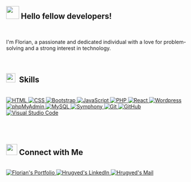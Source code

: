 ## <img src="https://media.giphy.com/media/hvRJCLFzcasrR4ia7z/giphy.gif" width="35">&nbsp;Hello fellow developers!     

<br>       

I'm Florian, a passionate and dedicated individual with a love for problem-solving and a strong interest in technology.

<br>

## <img  src="https://media2.giphy.com/media/QssGEmpkyEOhBCb7e1/giphy.gif?cid=ecf05e47a0n3gi1bfqntqmob8g9aid1oyj2wr3ds3mg700bl&rid=giphy.gif" width ="25">&nbsp;<b> Skills</b>

<br>

<a href="https://www.w3.org/html/" target="_blank"> 
  <img alt="HTML" src="https://img.shields.io/badge/HTML5-%23E34F26.svg?logo=html5&logoColor=white">
</a>   

<a href="https://www.w3schools.com/css/" target="_blank">
  <img alt="CSS" src="https://img.shields.io/badge/CSS3-%231572B6.svg?logo=css3&logoColor=white">
</a> 

<a href="https://getbootstrap.com" target="_blank"> 
  <img alt="Bootstrap" src="https://img.shields.io/badge/Bootstrap-%23563D7C.svg?logo=bootstrap&logoColor=white"/>
</a>

<a href="https://developer.mozilla.org/en-US/docs/Web/JavaScript" target="_blank"> 
  <img alt="JavaScript" src="https://img.shields.io/badge/JavaScript-%23F7DF1E.svg?logo=javascript&logoColor=black">
</a>

<a href="https://www.php.net/" target="_blank">
  <img alt="PHP" src="https://img.shields.io/badge/PHP-%23777BB4.svg?logo=php&logoColor=white">
</a>

<a href="https://react.dev/" target="_blank"> 
  <img alt="React" src="https://img.shields.io/badge/-React-61DAFB?logo=react&logoColor=white"/>
</a>

<a href="https://getbootstrap.com" target="_blank"> 
  <img alt="Wordpress" src="https://img.shields.io/badge/-Wordpress-21759B?logo=wordpress&logoColor=white"/><br>
</a>

<a href="https://getbootstrap.com" target="_blank"> 
  <img alt="phpMyAdmin" src="https://img.shields.io/badge/-PhpMyAdmin-6C78AF?logo=phpmyadmin&logoColor=white"/>
</a>

<a href="https://www.mysql.com/" target="_blank"> 
   <img alt="MySQL" src="https://img.shields.io/badge/MySQL-%2300f.svg?logo=mysql&logoColor=white">
</a> 

<a href="https://symfony.com/" target="_blank"> 
  <img alt="Symphony" src="https://img.shields.io/badge/-Symphony-000000?logo=symfony&logoColor=white"/>
</a>

<a href="https://git-scm.com/" target="_blank"> 
  <img alt="Git" src="https://img.shields.io/badge/Git-%23F05033.svg?logo=git&logoColor=white"/>
</a>

<a href="https://github.com/" target="_blank"> 
  <img alt="GitHub" src="https://img.shields.io/badge/GitHub-%23121011.svg?logo=github&logoColor=white"/>
</a>

<a href="https://code.visualstudio.com/" target="_blank"> 
   <img alt="Visual Studio Code" src="https://img.shields.io/badge/Visual%20Studio%20Code-0078d7.svg?logo=visual-studio-code&logoColor=white">
</a>  

<br><br>

## <img src="https://media.giphy.com/media/LnQjpWaON8nhr21vNW/giphy.gif" width='30'> <b>Connect with Me</b>

<br>

 <a href="#">
   <img border="0" alt="Florian's Portfolio" src="https://img.icons8.com/external-itim2101-lineal-color-itim2101/40/000000/external-resume-business-recruitment-itim2101-lineal-color-itim2101.png">
 </a>

 <a href="https://www.linkedin.com/in/fg-floriangirard/">
   <img border="0" alt="Hrugved's LinkedIn" src="https://img.icons8.com/doodle/40/000000/linkedin--v2.png"/>
 </a>

 <a href="mailto:fg.girardflorian@gmail.com">
   <img border="0" alt="Hrugved's Mail" src="https://img.icons8.com/doodle/38/000000/gmail-new.png"/>
 </a>

  
